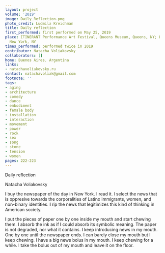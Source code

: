 ```yaml
---
layout: project
volume: '2019'
image: Daily_Reflection.png
photo_credit: Ludmila Kreichman
title: Daily reflection
first_performed: first performed on May 25, 2019
place: ITINERANT Performance Art Festival, Queens Museum, Queens, NY; Last Frontier,
  New York, NY
times_performed: performed twice in 2019
contributor: Natacha Voliakovsky
collaborators: []
home: Buenos Aires, Argentina
links:
- natachavoliakovsky.ru
contact: natachavoliak@gmail.com
footnote: ''
tags:
- aging
- architecture
- comedy
- dance
- embodiment
- female body
- installation
- interaction
- movement
- power
- rock
- sex
- song
- stone
- tension
- women
pages: 222-223
---
```


Daily reflection

Natacha Voliakovsky

I buy the newspaper of the day in New York. I read it. I select the news that is oppresive towards the corporalities of Latino immigrants, women, and non-binary identities. I rip the news that legitimizes this kind of thinking in American society.

I put the pieces of paper one by one inside my mouth and start chewing them. I absorb the ink as if I could absorb its symbolic meaning. The paper is not degraded, nor what it contains. I keep introducing news in my mouth. One by one until the newspaper ends. I can barely close my mouth but I keep chewing. I have a big news bolus in my mouth. I keep chewing for a while. I take the bolus out of my mouth and leave it on the floor.

